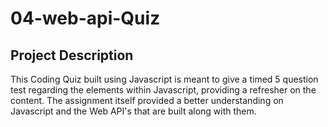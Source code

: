 # 04-web-api-Quiz

## Project Description
This Coding Quiz built using Javascript is meant to give a timed 5 question test regarding the elements within Javascript, providing a refresher on the content. The assignment itself provided a better understanding on Javascript and the Web API's that are built along with them.
